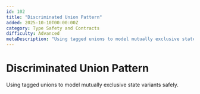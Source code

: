 ```yaml
---
id: 102
title: "Discriminated Union Pattern"
added: 2025-10-10T00:00:00Z
category: Type Safety and Contracts
difficulty: Advanced
metaDescription: "Using tagged unions to model mutually exclusive state variants safely."
---
```


# Discriminated Union Pattern

Using tagged unions to model mutually exclusive state variants safely.
